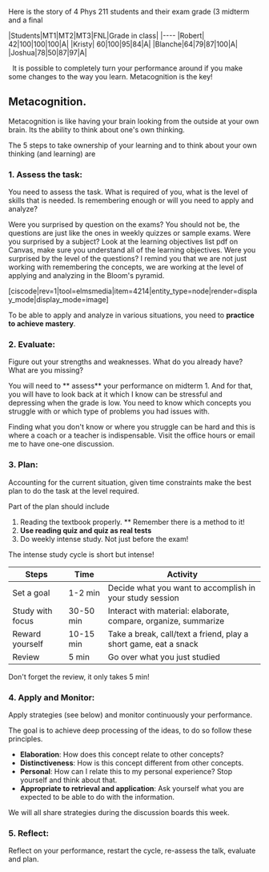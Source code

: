 Here is the story of 4 Phys 211 students and their exam grade (3 midterm and a final

|Students|MT1|MT2|MT3|FNL|Grade in class|
|----
|Robert| 42|100|100|100|A|
|Kristy| 60|100|95|84|A|
|Blanche|64|79|87|100|A|
|Joshua|78|50|87|97|A|

<lrndesign-sidenote label="Instructor Note" icon="bookmark" bg-color="#c2e5f2">
  It is possible to completely turn your performance around if you make some changes to the way you learn. Metacognition is the key!
</lrndesign-sidenote>


## Metacognition. 

Metacognition is like having your brain looking from the outside at your own brain. Its the ability to think about one's own thinking.

The 5 steps to take ownership of your learning and to think about your own thinking (and learning) are

### **1. Assess the task**: 

You need to assess the task. What is required of you, what is the level of skills that is needed. Is remembering enough or will you need to apply and analyze?

Were you surprised by question on the exams? You should not be, the questions are just like the ones in weekly quizzes or sample exams. Were you surprised by a subject? Look at the learning objectives list pdf on Canvas, make sure you understand all of the learning objectives. Were you surprised by the level of the questions? I remind you that we are not just working with remembering the concepts, we are working at the level of applying and analyzing in the Bloom's pyramid. 

[ciscode|rev=1|tool=elmsmedia|item=4214|entity_type=node|render=display_mode|display_mode=image] 

To be able to apply and analyze in various situations, you need to **practice to achieve mastery**. 


### 2. **Evaluate**: 
Figure out your strengths and weaknesses. What do you already have? What are you missing?

<lrndesign-sidenote label="Instructor Note" icon="bookmark" bg-color="#c2e5f2">
You will need to ** assess** your performance on midterm 1. And for that, you will have to look back at it which I know can be stressful and depressing when the grade is low. You need to know which concepts you struggle with or which type of problems you had issues with.
</lrndesign-sidenote>

Finding what you don't know or where you struggle can be hard and this is where a coach or a teacher is indispensable. Visit the office hours or email me to have one-one discussion. 

### 3. **Plan**: 

Accounting for the current situation, given time constraints make the best plan to do the task at the level required.

Part of the plan should include 
1. Reading the textbook properly. ** Remember there is a method to it!
2. **Use reading quiz and quiz as real tests**
3. Do weekly intense study. Not just before the exam!

The intense study cycle is short but intense!

|Steps|Time|Activity|
|---|---|---|
|Set a goal| 1-2 min| Decide what you want to accomplish in your study session|
|Study with focus|30-50 min| Interact with material: elaborate, compare, organize, summarize|
|Reward yourself| 10-15 min| Take a break, call/text a friend, play a short game, eat a snack|
|Review| 5 min| Go over what you just studied

Don't forget the review, it only takes 5 min!


### 4. **Apply** and **Monitor**: 

Apply strategies (see below) and monitor continuously your performance.

The goal is to achieve deep processing of the ideas, to do so follow these principles. 

- **Elaboration**: How does this concept relate to other concepts?
- **Distinctiveness**: How is this concept different from other concepts. 
- **Personal**: How can I relate this to my personal experience? Stop yourself and think about that. 
- **Appropriate to retrieval and application**: Ask yourself what you are expected to be able to do with the information. 

We will all share strategies during the discussion boards this week. 

### 5. **Reflect**: 

Reflect on your performance, restart the cycle, re-assess the talk, evaluate and plan.